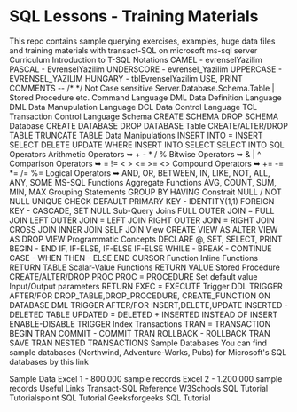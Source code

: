 # SQL Lessons - Training Materials
This repo contains sample querying exercises, examples, huge data files and training materials with transact-SQL on microsoft ms-sql server
Curriculum
Introduction to T-SQL
Notations
CAMEL - evrenselYazilim
PASCAL - EvrenselYazilim
UNDERSCORE - evrensel_Yazilim
UPPERCASE - EVRENSEL_YAZILIM
HUNGARY - tblEvrenselYazilim
USE, PRINT
COMMENTS -- /* */
Not Case sensitive
Server.Database.Schema.Table | Stored Procedure etc.
Command Language
DML Data Definition Language
DML Data Manupulation Language
DCL Data Control Language
TCL Transaction Control Language
Schema
CREATE SCHEMA
DROP SCHEMA
Database
CREATE DATABASE
DROP DATABASE
Table
CREATE/ALTER/DROP TABLE
TRUNCATE TABLE
Data Manipulations
INSERT INTO = INSERT
SELECT
DELETE
UPDATE
WHERE
INSERT INTO SELECT
SELECT INTO
SQL Operators
Arithmetic Operators ➥ + - * / %
Bitwise Operators ➥ & | ^
Comparison Operators ➥ = != < > <= >= <>
Compound Operators ➥ += -= *= /= %=
Logical Operators ➥ AND, OR, BETWEEN, IN, LIKE, NOT, ALL, ANY, SOME
MS-SQL Functions
Aggregate Functions
AVG, COUNT, SUM, MIN, MAX
Grouping Statements
GROUP BY
HAVING
Constrait
NULL / NOT NULL
UNIQUE
CHECK
DEFAULT
PRIMARY KEY - IDENTITY(1,1)
FOREIGN KEY - CASCADE, SET NULL
Sub-Query
Joins
FULL OUTER JOIN = FULL JOIN
LEFT OUTER JOIN = LEFT JOIN
RIGHT OUTER JOIN = RIGHT JOIN
CROSS JOIN
INNER JOIN
SELF JOIN
View
CREATE VIEW AS
ALTER VIEW AS
DROP VIEW
Programmatic Concepts
DECLARE @, SET, SELECT, PRINT
BEGIN - END
IF, IF-ELSE, IF-ELSE IF-ELSE
WHILE - BREAK - CONTINUE
CASE - WHEN THEN - ELSE END
CURSOR
Function
Inline Functions
RETURN TABLE
Scalar-Value Functions
RETURN VALUE
Stored Procedure
CREATE/ALTER/DROP PROC
PROC = PROCEDURE
Set default value
Input/Output parameters
RETURN
EXEC = EXECUTE
Trigger
DDL TRIGGER
AFTER/FOR DROP_TABLE,DROP_PROCEDURE, CREATE_FUNCTION
ON DATABASE
DML TRIGGER
AFTER/FOR INSERT,DELETE,UPDATE
INSERTED - DELETED TABLE
UPDATED = DELETED + INSERTED
INSTEAD OF INSERT
ENABLE-DISABLE TRIGGER
Index
Transactions
TRAN = TRANSACTION
BEGIN TRAN
COMMIT - COMMIT TRAN
ROLLBACK - ROLLBACK TRAN
SAVE TRAN
NESTED TRANSACTIONS
Sample Databases
You can find sample databases (Northwind, Adventure-Works, Pubs) for Microsoft's SQL databases by this link

Sample Data
Excel 1 - 800.000 sample records
Excel 2 - 1.200.000 sample records
Useful Links
Transact-SQL Reference
W3Schools SQL Tutorial
Tutorialspoint SQL Tutorial
Geeksforgeeks SQL Tutorial
